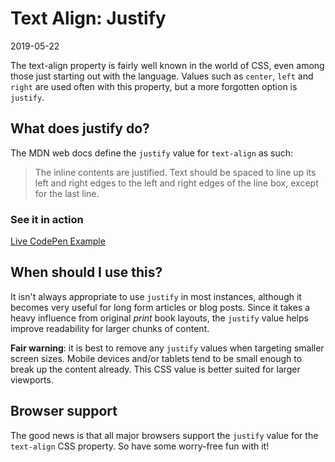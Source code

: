 # Text Align: Justify

2019-05-22

The text-align property is fairly well known in the world of CSS, even among those just starting out with the language. Values such as `center`, `left` and `right` are used often with this property, but a more forgotten option is `justify`.

## What does justify do?

The MDN web docs define the `justify` value for `text-align` as such:

> The inline contents are justified. Text should be spaced to line up its left and right edges to the left and right edges of the line box, except for the last line.

### See it in action

[Live CodePen Example](https://codepen.io/bradleytaunt/pen/vwpmNz/)

## When should I use this?

It isn't always appropriate to use `justify` in most instances, although it becomes very useful for long form articles or blog posts. Since it takes a heavy influence from original *print* book layouts, the `justify` value helps improve readability for larger chunks of content.

**Fair warning**: it is best to remove any `justify` values when targeting smaller screen sizes. Mobile devices and/or tablets tend to be small enough to break up the content already. This CSS value is better suited for larger viewports.

## Browser support

The good news is that all major browsers support the `justify` value for the `text-align` CSS property. So have some worry-free fun with it!
